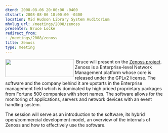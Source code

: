 ```yaml
---
dtend: 2008-08-06 20:00:00 -0400
dtstart: 2008-08-06 18:00:00 -0400
location: Mid Hudson Library System Auditorium
mhvlug_url: /meetings/2008/zenoss
presenter: Bruce Locke
redirect_from:
- /meetings/2008/zenoss
title: Zenoss
type: meeting
---
```



<img width="217" height="57" align="left" alt="" src="/sites/default/files/Zenoss.gif" /> Bruce will present on the [Zenoss project](http://www.zenoss.com/). Zenoss is a Enterprise-level Network Management platform whose core is released under the GPLv2 license. The software and the company behind it are upstarts in the Enterprise management field which is dominated by high priced proprietary packages from Fortune 500 companies with short names. The software allows for the monitoring of applications, servers and network devices with an event handling system.

The session will serve as an introduction to the software, its hybrid open/commercial development model, an overview of the internals of Zenoss and how to effectively use the software.